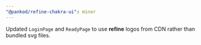 ```yaml
---
"@pankod/refine-chakra-ui": minor
---
```


Updated `LoginPage` and `ReadyPage` to use **refine** logos from CDN rather than bundled svg files.
